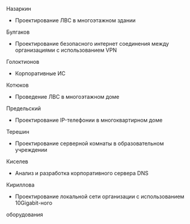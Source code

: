 Назаркин

+ Проектирование ЛВС в многоэтажном здании



Булгаков

+ Проектирование безопасного интернет соединения между организациями с использованием VPN

Голоктионов

+ Корпоративные ИС



Котюков

+ Проведение ЛВС в многоэтажном доме



Предельский

+ Проектирование IP-телефонии в многоквартирном доме



Терешин

+ Проектирование серверной комнаты в образовательном учреждении



Киселев

+ Анализ и разработка корпоративного сервера DNS



Кириллова

+ Проектирование локальной сети организации с использованием 10Gigabit-ного 

оборудования
